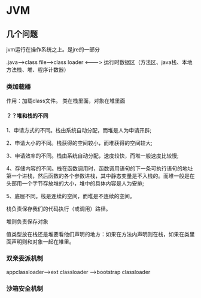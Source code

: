 # JVM

## 几个问题

jvm运行在操作系统之上。是jre的一部分

.java-->class file-->class loader <---> 运行时数据区（方法区、java栈、本地方法栈、堆、程序计数器）



### 类加载器

作用：加载class文件。 类在栈里面，对象在堆里面

#### ？？堆和栈的不同

1、申请方式的不同。栈由系统自动分配，而堆是人为申请开辟;

2、申请大小的不同。栈获得的空间较小，而堆获得的空间较大;

3、申请效率的不同。栈由系统自动分配，速度较快，而堆一般速度比较慢;

4、存储内容的不同。栈在函数调用时，函数调用语句的下一条可执行语句的地址第一个进栈，然后函数的各个参数进栈，其中静态变量是不入栈的。而堆一般是在头部用一个字节存放堆的大小，堆中的具体内容是人为安排;

5、底层不同。栈是连续的空间，而堆是不连续的空间。



栈负责保存我们的代码执行（或调用）路径。

堆则负责保存对象



值类型放在栈还是堆要看他们声明的地方：如果在方法内声明则在栈，如果在类里面声明则和对象一起在堆里。

### 双亲委派机制

appclassloader-->ext classloader -->bootstrap classloader

### 沙箱安全机制



